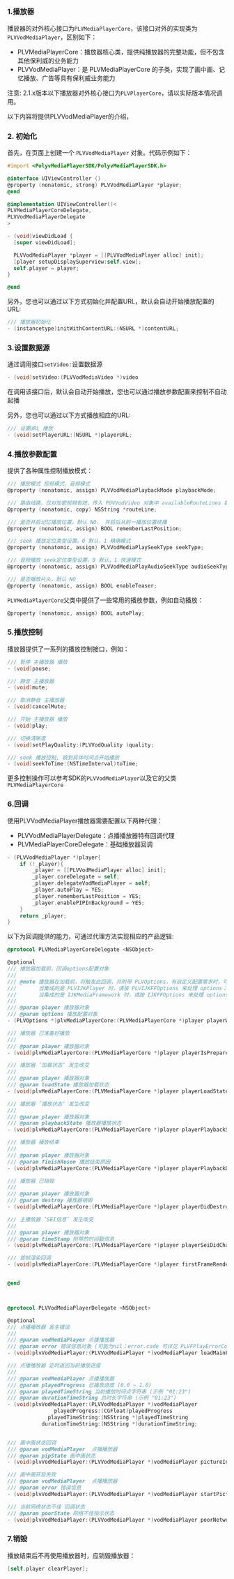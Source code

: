 ## 

### 1.播放器

播放器的对外核心接口为`PLVMediaPlayerCore`，该接口对外的实现类为`PLVVodMediaPlayer`，区别如下：

- PLVMediaPlayerCore：播放器核心类，提供纯播放器的完整功能，但不包含其他保利威的业务能力
- PLVVodMediaPlayer：是 PLVMediaPlayerCore 的子类，实现了画中画、记忆播放、广告等具有保利威业务能力

注意: 2.1.x版本以下播放器对外核心接口为`PLVPlayerCore`，请以实际版本情况调用。

以下内容将提供PLVVodMediaPlayer的介绍，

### 2. 初始化

首先，在页面上创建一个 `PLVVodMediaPlayer` 对象。代码示例如下：

```objectivec
#import <PolyvMediaPlayerSDK/PolyvMediaPlayerSDK.h>

@interface UIViewController ()
@property (nonatomic, strong) PLVVodMediaPlayer *player;
@end

@implementation UIViewController()<
PLVMediaPlayerCoreDelegate,
PLVVodMediaPlayerDelegate
>

- (void)viewDidLoad {
  [super viewDidLoad];

  PLVVodMediaPlayer *player = [[PLVVodMediaPlayer alloc] init];
  [player setupDisplaySuperview:self.view];
  self.player = player;
}

@end
```

另外，您也可以通过以下方式初始化并配置URL，默认会自动开始播放配置的URL:

```objectivec
/// 播放器初始化
- (instancetype)initWithContentURL:(NSURL *)contentURL;
```

### 3.设置数据源

通过调用接口`setVideo:`设置数据源

```objectivec
- (void)setVideo:(PLVVodMediaVideo *)video 
```

在调用该接口后，默认会自动开始播放，您也可以通过播放参数配置来控制不自动起播

另外，您也可以通过以下方式播放相应的URL:

```objectivec
/// 设置URL 播放
- (void)setPlayerURL:(NSURL *)playerURL;
```

### 4.播放参数配置

提供了各种属性控制播放模式：

```objectivec
/// 播放模式 视频模式、音频模式
@property (nonatomic, assign) PLVVodMediaPlaybackMode playbackMode;

/// 路由线路，仅对加密视频有效，传入 POVVodVideo 对象中 availableRouteLines 数组的元素
@property (nonatomic, copy) NSString *routeLine;

/// 是否开启记忆播放位置，默认 NO， 开启后从前一播放位置续播
@property (nonatomic, assign) BOOL rememberLastPosition;

/// seek 播放定位类型设置。0 默认，1 精确模式
@property (nonatomic, assign) PLVVodMediaPlaySeekType seekType;

/// 音频播放 seek定位类型设置。0 默认，1 快速模式
@property (nonatomic, assign) PLVVodMediaPlayAudioSeekType audioSeekType;

/// 是否播放片头，默认 NO
@property (nonatomic, assign) BOOL enableTeaser;
```

`PLVMediaPlayerCore`父类中提供了一些常用的播放参数，例如自动播放：

```objectivec
@property (nonatomic, assign) BOOL autoPlay;
```

### 5.播放控制

播放器提供了一系列的播放控制接口，例如：

```objectivec
/// 暂停 主播放器 播放
- (void)pause;

/// 静音 主播放器
- (void)mute;

/// 取消静音 主播放器
- (void)cancelMute;

/// 开始 主播放器 播放
- (void)play;

/// 切换清晰度
- (void)setPlayQuality:(PLVVodQuality )quality;

/// seek 播放控制, 跳到具体时间点开始播放
- (void)seekToTime:(NSTimeInterval)toTime;
```

更多控制操作可以参考SDK的`PLVVodMediaPlayer`以及它的父类`PLVMediaPlayerCore`

### 6.回调

使用PLVVodMediaPlayer播放器需要配置以下两种代理：

- PLVVodMediaPlayerDelegate：点播播放器特有回调代理
- PLVMediaPlayerCoreDelegate：基础播放器回调

```objectivec
- (PLVVodMediaPlayer *)player{
    if (!_player){
        _player = [[PLVVodMediaPlayer alloc] init];
        _player.coreDelegate = self;
        _player.delegateVodMediaPlayer = self;
        _player.autoPlay = YES;
        _player.rememberLastPosition = YES;
        _player.enablePIPInBackground = YES;
    }
    return _player;
}
```

以下为回调提供的能力，可通过代理方法实现相应的产品逻辑:

```objectivec
@protocol PLVMediaPlayerCoreDelegate <NSObject>

@optional
/// 播放器加载前，回调options配置对象
///
/// @note 播放器在加载前，将触发此回调，并附带 PLVOptions，有自定义配置需求时，可对此对象进行参数设置。
///       当集成的是 PLVIJKPlayer 时，请按 PLVIJKFFOptions 来处理 options；
///       当集成的是 IJKMediaFramework 时，请按 IJKFFOptions 来处理 options；
///
/// @param player 播放器对象
/// @param options 播放配置对象
- (PLVOptions *)plvMediaPlayerCore:(PLVMediaPlayerCore *)player playerWillLoadWithOptions:(PLVOptions *)options;

/// 播放器 已准备好播放
///
/// @param player 播放器对象
- (void)plvMediaPlayerCore:(PLVMediaPlayerCore *)player playerIsPreparedToPlay:(BOOL)prepared;

/// 播放器 ’加载状态‘ 发生改变
///
/// @param player 播放器对象
/// @param loadState 播放器加载状态
- (void)plvMediaPlayerCore:(PLVMediaPlayerCore *)player playerLoadStateDidChange:(PLVPlayerLoadState)loadState;

/// 播放器 ’播放状态‘ 发生改变
///
/// @param player 播放器对象
/// @param playbackState 播放器播放状态
- (void)plvMediaPlayerCore:(PLVMediaPlayerCore *)player playerPlaybackStateDidChange:(PLVPlaybackState)playbackState;

/// 播放器 播放结束
///
/// @param player 播放器对象
/// @param finishReson 播放结束原因
- (void)plvMediaPlayerCore:(PLVMediaPlayerCore *)player playerPlaybackDidFinish:(PLVPlayerFinishReason)finishReson;

/// 播放器 已销毁
///
/// @param player 播放器对象
/// @param destroy 播放器销毁
- (void)plvMediaPlayerCore:(PLVMediaPlayerCore *)player playerDidDestroyed:(BOOL)destroy;

/// 主播放器 ‘SEI信息’ 发生改变
///
/// @param player 播放器对象
/// @param timeStamp 附带的时间戳信息
- (void)plvMediaPlayerCore:(PLVMediaPlayerCore *)player playerSeiDidChanged:(long)timeStamp;

/// 首帧渲染回调
- (void)plvMediaPlayerCore:(PLVMediaPlayerCore *)player firstFrameRendered:(BOOL)rendered;


@end



@protocol PLVVodMediaPlayerDelegate <NSObject>

@optional
/// 点播播放器 发生错误
///
/// @param vodMediaPlayer 点播播放器
/// @param error 错误信息对象 (可能为nil；error.code 可详见 PLVFPlayErrorCodeGenerator.h)
- (void)plvVodMediaPlayer:(PLVVodMediaPlayer *)vodMediaPlayer loadMainPlayerFailureWithError:(NSError * _Nullable)error;

/// 点播播放器 定时返回当前播放进度
///
/// @param vodMediaPlayer 点播播放器
/// @param playedProgress 已播放进度 (0.0 ~ 1.0)
/// @param playedTimeString 当前播放时间点字符串 (示例 "01:23")
/// @param durationTimeString 总时长字符串 (示例 "01:23")
- (void)plvVodMediaPlayer:(PLVVodMediaPlayer *)vodMediaPlayer
               playedProgress:(CGFloat)playedProgress
             playedTimeString:(NSString *)playedTimeString
           durationTimeString:(NSString *)durationTimeString;


/// 画中画状态回调
/// @param vodMediaPlayer  点播播放器
/// @param pipState 画中画状态
- (void)plvVodMediaPlayer:(PLVVodMediaPlayer *)vodMediaPlayer pictureInPictureChangeState:(PLVPictureInPictureState )pipState;

/// 画中画开启失败
/// @param vodMediaPlayer  点播播放器
/// @param error 错误信息
- (void)plvVodMediaPlayer:(PLVVodMediaPlayer *)vodMediaPlayer startPictureInPictureWithError:(NSError *)error;

/// 当前网络状态不佳 回调状态
/// @param poorState 网络不佳指示状态
- (void)plvVodMediaPlayer:(PLVVodMediaPlayer *)vodMediaPlayer poorNetworkState:(BOOL)poorState;
```

### 7.销毁

播放结束后不再使用播放器时，应销毁播放器：

```objectivec
[self.player clearPlayer];
```
